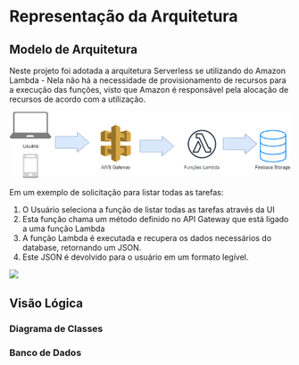 # Representação da Arquitetura

## Modelo de Arquitetura

Neste projeto foi adotada a arquitetura Serverless se utilizando do Amazon Lambda - Nela não há a necessidade de provisionamento de recursos para a execução das funções, visto que Amazon é responsável pela alocação de recursos de acordo com a utilização.

![Arquitetura do sistema](.gitbook/assets/Arquitetura-sistema.png)

Em um exemplo de solicitação para listar todas as tarefas:
1. O Usuário seleciona a função de listar todas as tarefas através da UI
1. Esta função chama um método definido no API Gateway que está ligado a uma função Lambda
1. A função Lambda é executada e recupera os dados necessários do database, retornando um JSON.
1. Este JSON é devolvido para o usuário em um formato legível.

![](.gitbook/assets/image%20%281%29.png)

## Visão Lógica

### Diagrama de Classes

### Banco de Dados

###  

